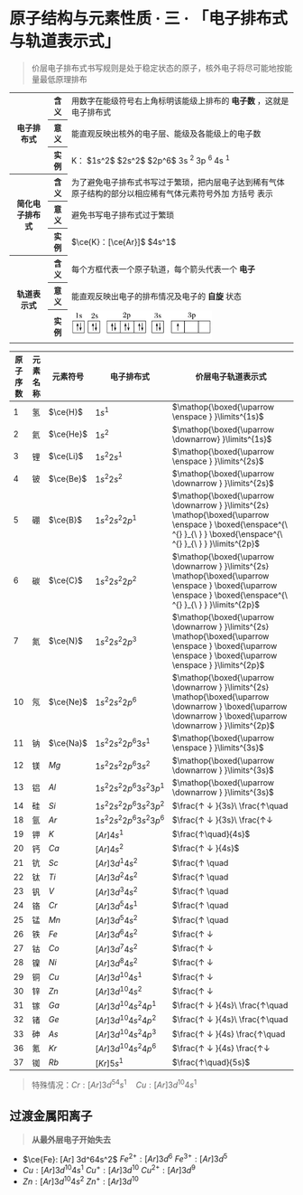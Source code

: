 # 原子结构与元素性质 · 三 · 「电子排布式与轨道表示式」

> 价层电子排布式书写规则是处于稳定状态的原子，核外电子将尽可能地按能量最低原理排布

<table>
    <tr>
        <th rowspan="3"> 电子排布式 </th>
        <th> 含义 </th>
        <td> 用数字在能级符号右上角标明该能级上排布的 <b> 电子数 </b> ，这就是电子排布式 </td>
    </tr>
    <tr>
        <th> 意义 </th>
        <td> 能直观反映出核外的电子层、能级及各能级上的电子数 </td>
    </tr>
    <tr>
        <th> 实例 </th>
        <td> K： $1s^2$ $2s^2$ $2p^6$ 3s <sup> 2 </sup> 3p <sup> 6 </sup> 4s <sup> 1 </sup> </td>
    </tr>
    <tr>
        <th rowspan="3"> 简化电子排布式 </th>
        <th> 含义 </th>
        <td> 为了避免电子排布式书写过于繁琐，把内层电子达到稀有气体原子结构的部分以相应稀有气体元素符号外加 方括号 表示 </td>
    </tr>
    <tr>
        <th> 意义 </th>
        <td> 避免书写电子排布式过于繁琐 </td>
    </tr>
    <tr>
        <th> 实例 </th>
        <td> $\ce{K}：[\ce{Ar}]$ $4s^1$ </td>
    </tr>
    <tr>
        <th rowspan="3"> 轨道表示式 </th>
        <th> 含义 </th>
        <td> 每个方框代表一个原子轨道，每个箭头代表一个 <b> 电子 </b> </td>
    </tr>
    <tr>
        <th> 意义 </th>
        <td> 能直观反映出电子的排布情况及电子的 <b> 自旋 </b> 状态 </td>
    </tr>
    <tr>
        <th> 实例 </th>
        <td> <img src="images/3.31.png" height="50"> </td>
    </tr>
</table>

| 原子序数 | 元素名称 | 元素符号  | 电子排布式                 | 价层电子轨道表示式                                                                                                                                                    |
| -------- | -------- | --------- | -------------------------- | --------------------------------------------------------------------------------------------------------------------------------------------------------------------- |
| 1        | 氢       | $\ce{H}$  | $1s^1$                     | $\mathop{\boxed{\uparrow \enspace } }\limits^{1s}$                                                                                                              |
| 2        | 氦       | $\ce{He}$ | $1s^2$                     | $\mathop{\boxed{\uparrow \downarrow} }\limits^{1s}$                                                                                                                   |
| 3        | 锂       | $\ce{Li}$ | $1s^2 2s^1$                | $\mathop{\boxed{\uparrow \enspace } }\limits^{2s}$                                                                                                                    |
| 4        | 铍       | $\ce{Be}$ | $1s^2 2s^2$                | $\mathop{\boxed{\uparrow \downarrow } }\limits^{2s}$                                                                                                                  |
| 5        | 硼       | $\ce{B}$  | $1s^2 2s^2 2p^1$           | $\mathop{\boxed{\uparrow \downarrow } }\limits^{2s} \mathop{\boxed{\uparrow \enspace } \boxed{\enspace^{\ ^{} }_{\ } } \boxed{\enspace^{\ ^{} }_{\ } } }\limits^{2p}$ |
| 6        | 碳       | $\ce{C}$  | $1s^2 2s^2 2p^2$           | $\mathop{\boxed{\uparrow \downarrow } }\limits^{2s} \mathop{\boxed{\uparrow \enspace } \boxed{\uparrow \enspace } \boxed{\enspace^{\ ^{} }_{\ } } }\limits^{2p}$         |
| 7        | 氮       | $\ce{N}$  | $1s^2 2s^2 2p^3$           | $\mathop{\boxed{\uparrow \downarrow } }\limits^{2s} \mathop{\boxed{\uparrow \enspace } \boxed{\uparrow \enspace } \boxed{\uparrow \enspace } }\limits^{2p}$             |
| 10       | 氖       | $\ce{Ne}$ | $1s^2 2s^2 2p^6$           | $\mathop{\boxed{\uparrow \downarrow } }\limits^{2s} \mathop{\boxed{\uparrow \downarrow } \boxed{\uparrow \downarrow } \boxed{\uparrow \downarrow } }\limits^{2p}$       |
| 11       | 钠       | $\ce{Na}$ | $1s^2 2s^2 2p^6 3s^1$      | $\mathop{\boxed{\uparrow \enspace } }\limits^{3s}$                                                                                                                     |
| 12       | 镁       | $Mg$      | $1s^2 2s^2 2p^6 3s^2$      | $\mathop{\boxed{\uparrow \downarrow } }\limits^{3s}$                                                                                                                   |
| 13       | 铝       | $Al$      | $1s^2 2s^2 2p^6 3s^2 3p^1$ | $\mathop{\boxed{\uparrow \downarrow } }\limits^{3s}$                                                                                                                   |
| 14       | 硅       | $Si$      | $1s^2 2s^2 2p^6 3s^2 3p^2$ | $\frac{↑ ↓ }{3s}\ \frac{↑\quad                                                                                                                                        | ↑\quad  | \quad}{3p}$   |
| 18       | 氩       | $Ar$      | $1s^2 2s^2 2p^6 3s^2 3p^6$ | $\frac{↑ ↓ }{3s}\ \frac{↑↓                                                                                                                                            | ↑↓      | ↑↓}{3p}$      |
| 19       | 钾       | $K$       | $[Ar] 4s^1$                | $\frac{↑\quad}{4s}$                                                                                                                                                   |
| 20       | 钙       | $Ca$      | $[Ar] 4s^2$                | $\frac{↑ ↓ }{4s}$                                                                                                                                                     |
| 21       | 钪       | $Sc$      | $[Ar] 3d^1 4s^2$           | $\frac{↑ \quad                                                                                                                                                        | \quad   | \quad         | \quad  | \quad}{3d} \frac{↑ ↓ }{4s}$     |
| 22       | 钛       | $Ti$      | $[Ar] 3d^2 4s^2$           | $\frac{↑ \quad                                                                                                                                                        | ↑ \quad | \quad         | \quad  | \quad}{3d} \frac{↑ ↓ }{4s}$     |
| 23       | 钒       | $V$       | $[Ar] 3d^3 4s^2$           | $\frac{↑ \quad                                                                                                                                                        | ↑ \quad | ↑\quad        | \quad  | \quad}{3d} \frac{↑ ↓ }{4s}$     |
| 24       | 铬       | $Cr$      | $[Ar] 3d^5 4s^1$           | $\frac{↑ \quad                                                                                                                                                        | ↑ \quad | ↑\quad        | ↑\quad | ↑\quad}{3d} \frac{↑ \quad}{4s}$ |
| 25       | 锰       | $Mn$      | $[Ar] 3d^5 4s^2$           | $\frac{↑ \quad                                                                                                                                                        | ↑ \quad | ↑\quad        | ↑\quad | ↑\quad}{3d} \frac{↑ ↓}{4s}$     |
| 26       | 铁       | $Fe$      | $[Ar] 3d^6 4s^2$           | $\frac{↑ ↓                                                                                                                                                            | ↑ \quad | ↑\quad        | ↑\quad | ↑\quad}{3d} \frac{↑ ↓}{4s}$     |
| 27       | 钴       | $Co$      | $[Ar] 3d^7 4s^2$           | $\frac{↑ ↓                                                                                                                                                            | ↑ ↓     | ↑\quad        | ↑\quad | ↑\quad}{3d} \frac{↑ ↓}{4s}$     |
| 28       | 镍       | $Ni$      | $[Ar] 3d^8 4s^2$           | $\frac{↑ ↓                                                                                                                                                            | ↑↓      | ↑↓            | ↑\quad | ↑\quad}{3d} \frac{↑ ↓}{4s}$     |
| 29       | 铜       | $Cu$      | $[Ar] 3d^{10} 4s^1$        | $\frac{↑ ↓                                                                                                                                                            | ↑ ↓     | ↑↓            | ↑↓     | ↑↓}{3d} \frac{↑ \quad}{4s}$     |
| 30       | 锌       | $Zn$      | $[Ar] 3d^{10} 4s^2$        | $\frac{↑ ↓                                                                                                                                                            | ↑ ↓     | ↑ ↓           | ↑ ↓    | ↑ ↓ }{3d} \frac{↑ ↓ }{4s}$      |
| 31       | 镓       | $Ga$      | $[Ar] 3d^{10} 4s^2 4p^1$   | $\frac{↑ ↓ }{4s}\ \frac{↑\quad                                                                                                                                        | \quad   | \quad}{4p}$   |
| 32       | 锗       | $Ge$      | $[Ar] 3d^{10} 4s^2 4p^2$   | $\frac{↑ ↓ }{4s}\ \frac{↑\quad                                                                                                                                        | ↑\quad  | \quad}{4p}$   |
| 33       | 砷       | $As$      | $[Ar] 3d^{10} 4s^2 4p^3$   | $\frac{↑ ↓ }{4s} \frac{↑\quad                                                                                                                                         | ↑\quad  | ↑\quad }{4p}$ |
| 36       | 氪       | $Kr$      | $[Ar] 3d^{10} 4s^2 4p^6$   | $\frac{↑ ↓ }{4s} \frac{↑↓                                                                                                                                             | ↑↓      | ↑↓ }{4p}$     |
| 37       | 铷       | $Rb$      | $[Kr] 5s^1$                | $\frac{↑\quad}{5s}$                                                                                                                                                   |


> 特殊情况：$Cr:[Ar]3d^54s^1\quad Cu: [Ar]3d^{10}4s^1$

## 过渡金属阳离子

> **从最外层电子开始失去**

- $\ce{Fe}: [Ar] 3d^64s^2$
  $Fe^{2+}:[Ar]3d^6$
  $Fe^{3+}:[Ar]3d^5$
- $Cu: [Ar] 3d^{10}4s^1$
  $Cu^{+}:[Ar]3d^{10}$
  $Cu^{2+}:[Ar]3d^9$
- $Zn: [Ar] 3d^{10}4s^2$
  $Zn^{+}:[Ar]3d^{10}$